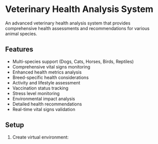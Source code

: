 # Veterinary Health Analysis System

An advanced veterinary health analysis system that provides comprehensive health assessments and recommendations for various animal species.

## Features

- Multi-species support (Dogs, Cats, Horses, Birds, Reptiles)
- Comprehensive vital signs monitoring
- Enhanced health metrics analysis
- Breed-specific health considerations
- Activity and lifestyle assessment
- Vaccination status tracking
- Stress level monitoring
- Environmental impact analysis
- Detailed health recommendations
- Real-time vital signs validation

## Setup

1. Create virtual environment:
